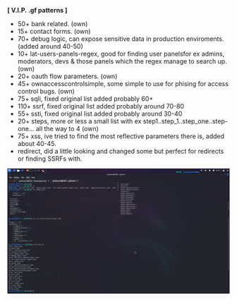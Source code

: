 <b>[ V.I.P. .gf patterns ]</b>

- 50+ bank related. (own)
- 15+ contact forms. (own)
- 70+ debug logic, can expose sensitive data in production enviroments. (added around 40-50)
- 10+ lat-users-panels-regex, good for finding user panelsfor ex admins, moderators, devs & those panels which the regex manage to search up. (own)
- 20+ oauth flow parameters. (own)
- 45+ ownaccesscontrolsimple, some simple to use for phising for access control bugs. (own)
- 75+ sqli, fixed original list added probably 60+
- 110+ ssrf, fixed original list added probably around 70-80
- 55+ ssti, fixed original list added probably around 30-40
- 20+ steps, more or less a small list with ex step1..step_1..step_one..step-one... all the way to 4 (own)
- 75+ xss, ive tried to find the most reflective parameters there is, added about 40-45.
- redirect, did a little looking and changed some but perfect for redirects or finding SSRFs with.

![something.png](https://github.com/a6thmfsin/vip-gf-patterns/blob/main/gf-patterns.png)
